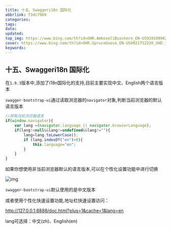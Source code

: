 ```yaml
---
title: 十五、Swaggeri18n 国际化
abbrlink: f3dc7969
categories: 
tags: 
date: 
updated: 
top_img: https://www.bing.com/th?id=OHR.AmboseliBioshere_EN-US9391999022_UHD.jpg
cover: https://www.bing.com/th?id=OHR.SpruceGoose_EN-US0021752220_UHD.jpg
keywords: 
---
```

## 十五、Swaggeri18n 国际化

在`1.9.3`版本中,添加了i18n国际化的支持,目前主要实现中文、English两个语言版本

`swagger-bootstrap-ui`通过读取浏览器的`navigator`对象,判断当前浏览器的默认语言版本

```js
//获取当前浏览器语言
if(window.navigator){
    var lang =(navigator.language || navigator.browserLanguage);
    if(lang!=null&&lang!=undefined&&lang!=""){
        lang=lang.toLowerCase();
        if (lang.indexOf("en")>0){
            this.language="en";
        }
    }
}
```

如果你想使用非当前浏览器默认的语言版本,可以在个性化设置功能中进行切换

![img](https://s3.uuu.ovh/imgs/2022/06/13/0b9012a282f7586b.png)

`swagger-bootstrap-ui`默认使用的是中文版本

或者使用个性化快速设置功能,地址栏快速设置访问：

http://127.0.0.1:8888/doc.html?plus=1&cache=1&lang=en

lang可选择：中文(zh)、English(en)